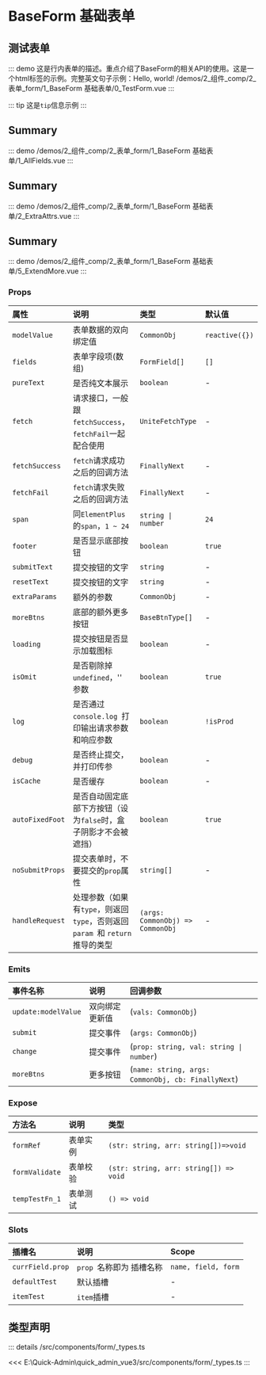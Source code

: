 # BaseForm 基础表单


## 测试表单
::: demo 这是行内表单的描述。重点介绍了BaseForm的相关API的使用。这是一个html标签<BaseForm/>的示例。完整英文句子示例：Hello, world!
/demos/2_组件_comp/2_表单_form/1_BaseForm 基础表单/0_TestForm.vue
:::

::: tip
这是`tip`信息示例
:::


## Summary
::: demo 
/demos/2_组件_comp/2_表单_form/1_BaseForm 基础表单/1_AllFields.vue
:::


## Summary
::: demo 
/demos/2_组件_comp/2_表单_form/1_BaseForm 基础表单/2_ExtraAttrs.vue
:::


## Summary
::: demo 
/demos/2_组件_comp/2_表单_form/1_BaseForm 基础表单/5_ExtendMore.vue
:::



### Props

|属性|说明|类型|默认值|
|:---|:---|:---|:---|
|`modelValue`|表单数据的双向绑定值|`CommonObj`|`reactive({})`|
|`fields`|表单字段项(数组)|`FormField[]`|`[]`|
|`pureText`|是否纯文本展示|`boolean`|-|
|`fetch`|请求接口，一般跟`fetchSuccess`，`fetchFail`一起配合使用|`UniteFetchType`|-|
|`fetchSuccess`|`fetch`请求成功之后的回调方法|`FinallyNext`|-|
|`fetchFail`|`fetch`请求失败之后的回调方法|`FinallyNext`|-|
|`span`|同`ElementPlus `的`span`，`1 ~ 24`|`string \| number`|`24`|
|`footer`|是否显示底部按钮|`boolean`|`true`|
|`submitText`|提交按钮的文字|`string`|-|
|`resetText`|提交按钮的文字|`string`|-|
|`extraParams`|额外的参数|`CommonObj`|-|
|`moreBtns`|底部的额外更多按钮|`BaseBtnType[]`|-|
|`loading`|提交按钮是否显示加载图标|`boolean`|-|
|`isOmit`|是否剔除掉 `undefined`，'' 参数|`boolean`|`true`|
|`log`|是否通过 `console.log `打印输出请求参数和响应参数|`boolean`|`!isProd`|
|`debug`|是否终止提交，并打印传参|`boolean`|-|
|`isCache`|是否缓存|`boolean`|-|
|`autoFixedFoot`|是否自动固定底部下方按钮（设为`false`时，盒子阴影才不会被遮挡）|`boolean`|`true`|
|`noSubmitProps`|提交表单时，不要提交的`prop`属性|`string[]`|-|
|`handleRequest`|处理参数（如果有`type`，则返回`type`，否则返回 `param `和 `return `推导的类型|`(args: CommonObj) => CommonObj`|-|

### Emits

|事件名称|说明|回调参数|
|:---|:---|:---|
|`update:modelValue`|双向绑定更新值|(`vals: CommonObj`)|
|`submit`|提交事件|(`args: CommonObj`)|
|`change`|提交事件|(`prop: string, val: string \| number`)|
|`moreBtns`|更多按钮|(`name: string, args: CommonObj, cb: FinallyNext`)|

### Expose

|方法名|说明|类型|
|:---|:---|:---|
|`formRef`|表单实例|`(str: string, arr: string[])=>void`|
|`formValidate`|表单校验|`(str: string, arr: string[]) => void`|
|`tempTestFn_1`|表单测试|`() => void`|

### Slots

|插槽名|说明|Scope|
|:---|:---|:---|
|`currField.prop`|`prop `名称即为 插槽名称|`name, field, form`|
|`defaultTest`|默认插槽|-|
|`itemTest`|`item`插槽|-|



## 类型声明
::: details
/src/components/form/_types.ts

<<< E:\Quick-Admin\quick_admin_vue3/src/components/form/_types.ts
:::  


